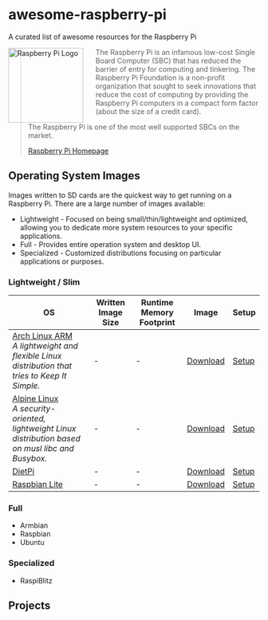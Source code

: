 # awesome-raspberry-pi

A curated list of awesome resources for the Raspberry Pi

<a href="https://www.raspberrypi.org"><img src="https://www.raspberrypi.org/wp-content/uploads/2012/03/raspberry-pi-logo.png" alt="Raspberry Pi Logo" align="left" style="margin-right: 25px" height=150></a>

> The Raspberry Pi is an infamous low-cost Single Board Computer (SBC) that has reduced the barrier of entry for computing and tinkering.
> The Raspberry Pi Foundation is a non-profit organization that sought to seek innovations that reduce the cost of
> computing by providing the Raspberry Pi computers in a compact form factor (about the size of a credit card).
>
> The Raspberry Pi is one of the most well supported SBCs on the market.
>
> [Raspberry Pi Homepage](https://raspberrypi.org)

## Operating System Images

Images written to SD cards are the quickest way to get running on a Raspberry Pi. There are a large number of images available:

- Lightweight - Focused on being small/thin/lightweight and optimized, allowing you to dedicate more system resources to your specific applications.
- Full - Provides entire operation system and desktop UI.
- Specialized - Customized distributions focusing on particular applications or purposes.

### Lightweight / Slim

| OS | Written Image Size | Runtime Memory Footprint | Image | Setup |
| --- | ------------------ | ------------------------ | ----- | ----- |
| [Arch Linux ARM](https://archlinuxarm.org) <br> *A lightweight and flexible Linux distribution that tries to Keep It Simple.* | - | - | [Download](http://os.archlinuxarm.org/os/ArchLinuxARM-rpi-3-latest.tar.gz) | [Setup](https://archlinuxarm.org/platforms/armv6/raspberry-pi) |
| [Alpine Linux](https://wiki.alpinelinux.org/wiki/Main_Page) <br> *A security-oriented, lightweight Linux distribution based on musl libc and Busybox.* | - | - | [Download](https://alpinelinux.org/downloads/) | [Setup](https://wiki.alpinelinux.org/wiki/Raspberry_Pi) |
| [DietPi]() <br> | - | - | [Download]() | [Setup]() |
| [Raspbian Lite]() <br> | - | - | [Download](https://www.raspberrypi.org/downloads/raspbian/) | [Setup]() |

### Full

- Armbian
- Raspbian
- Ubuntu
  
### Specialized

- RaspiBlitz
  
## Projects
